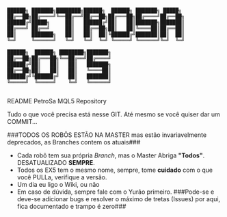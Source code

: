 ```
██████╗ ███████╗████████╗██████╗  ██████╗ ███████╗ █████╗ 
██╔══██╗██╔════╝╚══██╔══╝██╔══██╗██╔═══██╗██╔════╝██╔══██╗
██████╔╝█████╗     ██║   ██████╔╝██║   ██║███████╗███████║
██╔═══╝ ██╔══╝     ██║   ██╔══██╗██║   ██║╚════██║██╔══██║
██║     ███████╗   ██║   ██║  ██║╚██████╔╝███████║██║  ██║
╚═╝     ╚══════╝   ╚═╝   ╚═╝  ╚═╝ ╚═════╝ ╚══════╝╚═╝  ╚═╝
                                                          
██████╗  ██████╗ ████████╗███████╗                        
██╔══██╗██╔═══██╗╚══██╔══╝██╔════╝                        
██████╔╝██║   ██║   ██║   ███████╗                        
██╔══██╗██║   ██║   ██║   ╚════██║                        
██████╔╝╚██████╔╝   ██║   ███████║                        
╚═════╝  ╚═════╝    ╚═╝   ╚══════╝                        
                                                                                      

```


README PetroSa MQL5 Repository

Tudo o que você precisa está nesse GIT. Até mesmo se você quiser dar um COMMIT...

###TODOS OS ROBÔS ESTÃO NA MASTER mas estão invariavelmente deprecados, as Branches contem os atuais###

* Cada robô tem sua própria *Branch*, mas o Master Abriga **"Todos"**. DESATUALIZADO **SEMPRE**.
* Todos os EX5 tem o mesmo nome, sempre, tome **cuidado** com o que você PULLa, verifique a versão.
* Um dia eu ligo o Wiki, ou não
* Em caso de dúvida, sempre fale com o Yurão primeiro.
###Pode-se e deve-se adicionar bugs e resolver o máximo de tretas (Issues) por aqui, fica documentado e trampo é zero###